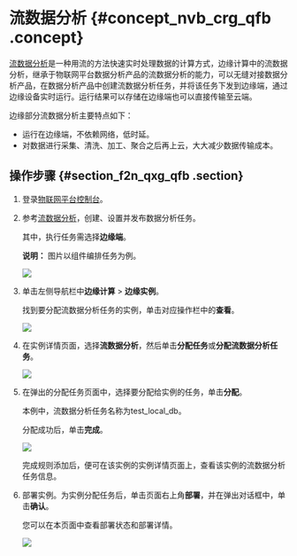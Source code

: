 # 流数据分析 {#concept_nvb_crg_qfb .concept}

[流数据分析](../../../../cn.zh-CN/数据分析服务/流数据分析/任务管理.md#)是一种用流的方法快速实时处理数据的计算方式，边缘计算中的流数据分析，继承于物联网平台数据分析产品的流数据分析的能力，可以无缝对接数据分析产品，在数据分析产品中创建流数据分析任务，并将该任务下发到边缘端，通过边缘设备实时运行。运行结果可以存储在边缘端也可以直接传输至云端。

边缘部分流数据分析主要特点如下：

-   运行在边缘端，不依赖网络，低时延。
-   对数据进行采集、清洗、加工、聚合之后再上云，大大减少数据传输成本。

## 操作步骤 {#section_f2n_qxg_qfb .section}

1.  登录[物联网平台控制台](http://iot.console.aliyun.com)。
2.  参考[流数据分析](../../../../cn.zh-CN/数据分析服务/流数据分析/任务管理.md#)，创建、设置并发布数据分析任务。

    其中，执行任务需选择**边缘端**。

    **说明：** 图片以组件编排任务为例。

    ![](http://static-aliyun-doc.oss-cn-hangzhou.aliyuncs.com/assets/img/40709/154098238821255_zh-CN.jpg)

3.  单击左侧导航栏中**边缘计算** \> **边缘实例**。

    找到要分配流数据分析任务的实例，单击对应操作栏中的**查看**。

    ![](http://static-aliyun-doc.oss-cn-hangzhou.aliyuncs.com/assets/img/15328/154098238913914_zh-CN.png)

4.  在实例详情页面，选择**流数据分析**，然后单击**分配任务**或**分配流数据分析任务**。

    ![](http://static-aliyun-doc.oss-cn-hangzhou.aliyuncs.com/assets/img/40709/154098238921201_zh-CN.png)

5.  在弹出的分配任务页面中，选择要分配给实例的任务，单击**分配**。

    本例中，流数据分析任务名称为test\_local\_db。

    分配成功后，单击**完成**。

    ![](http://static-aliyun-doc.oss-cn-hangzhou.aliyuncs.com/assets/img/40709/154098239121202_zh-CN.png)

    完成规则添加后，便可在该实例的实例详情页面上，查看该实例的流数据分析任务信息。

6.  部署实例。为实例分配任务后，单击页面右上角**部署**，并在弹出对话框中，单击**确认**。

    您可以在本页面中查看部署状态和部署详情。

    ![](http://static-aliyun-doc.oss-cn-hangzhou.aliyuncs.com/assets/img/40709/154098239121203_zh-CN.png)


